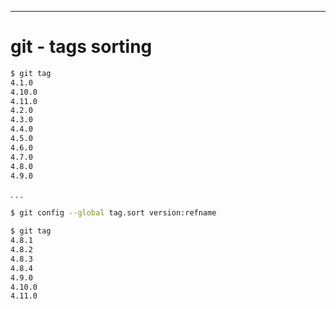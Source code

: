 ---

# git - tags sorting

```bash
$ git tag
4.1.0
4.10.0
4.11.0
4.2.0
4.3.0
4.4.0
4.5.0
4.6.0
4.7.0
4.8.0
4.9.0
```

. . .

```bash
$ git config --global tag.sort version:refname
```

```bash
$ git tag
4.8.1
4.8.2
4.8.3
4.8.4
4.9.0
4.10.0
4.11.0
```
